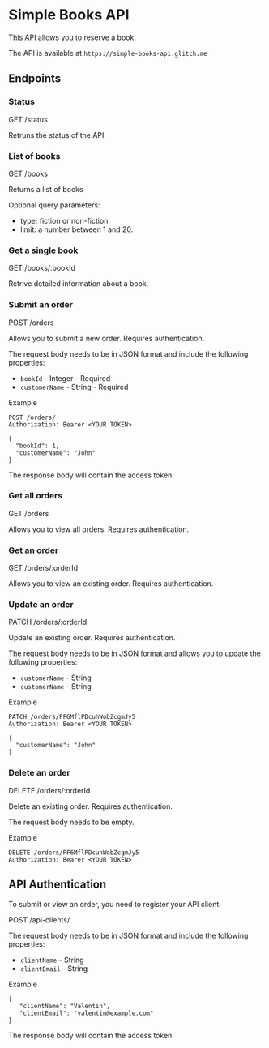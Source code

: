 # Simple Books API #

This API allows you to reserve a book. 

The API is available at `https://simple-books-api.glitch.me`

## Endpoints ##

### Status ###

GET /status

Retruns the status of the API. 

### List of books ###

GET /books

Returns a list of books

Optional query parameters:

- type: fiction or non-fiction
- limit: a number between 1 and 20. 


### Get a single book ###

GET /books/:bookId

Retrive detailed information about a book.


### Submit an order ###

POST /orders

Allows you to submit a new order. Requires authentication.

The request body needs to be in JSON format and include the following properties:

 - `bookId` - Integer - Required
 - `customerName` - String - Required

Example
```
POST /orders/
Authorization: Bearer <YOUR TOKEN>

{
  "bookId": 1,
  "customerName": "John"
}
```

The response body will contain the access token.

### Get all orders ###

GET /orders

Allows you to view all orders. Requires authentication.

### Get an order ###

GET /orders/:orderId

Allows you to view an existing order. Requires authentication.

### Update an order ###

PATCH /orders/:orderId

Update an existing order. Requires authentication.

The request body needs to be in JSON format and allows you to update the following properties:

 - `customerName` - String
 - `customerName` - String
 
 Example
```
PATCH /orders/PF6MflPDcuhWobZcgmJy5
Authorization: Bearer <YOUR TOKEN>

{
  "customerName": "John"
}
```

### Delete an order ###

DELETE /orders/:orderId

Delete an existing order. Requires authentication.

The request body needs to be empty.

 Example
```
DELETE /orders/PF6MflPDcuhWobZcgmJy5
Authorization: Bearer <YOUR TOKEN>
```

## API Authentication ##

To submit or view an order, you need to register your API client.

POST /api-clients/

The request body needs to be in JSON format and include the following properties:

 - `clientName` - String
 - `clientEmail` - String
 
 Example
 
 ```
 {
    "clientName": "Valentin",
    "clientEmail": "valentin@example.com"
}
 ```
 
The response body will contain the access token.
